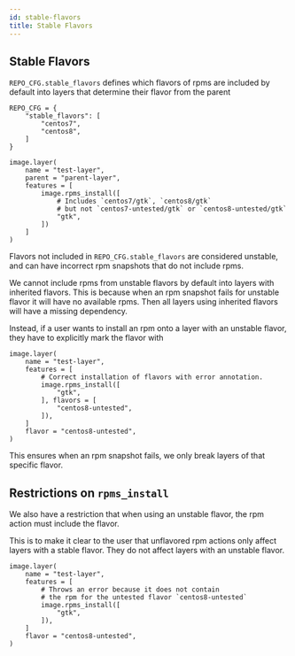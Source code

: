 ```yaml
---
id: stable-flavors
title: Stable Flavors
---
```


## Stable Flavors

`REPO_CFG.stable_flavors` defines which flavors of rpms are included
by default into layers that determine their flavor from the parent
```
REPO_CFG = {
    "stable_flavors": [
        "centos7",
        "centos8",
    ]
}

image.layer(
    name = "test-layer",
    parent = "parent-layer",
    features = [
        image.rpms_install([
            # Includes `centos7/gtk`, `centos8/gtk`
            # but not `centos7-untested/gtk` or `centos8-untested/gtk`
            "gtk",
        ])
    ]
)
```
Flavors not included in `REPO_CFG.stable_flavors` are considered unstable,
and can have incorrect rpm snapshots that do not include rpms.

We cannot include rpms from unstable flavors by default into layers
with inherited flavors. This is because when an rpm snapshot fails for unstable
flavor it will have no available rpms. Then all layers using inherited flavors
will have a missing dependency.

Instead, if a user wants to install an rpm onto a layer with an
unstable flavor, they have to explicitly mark the flavor with
```
image.layer(
    name = "test-layer",
    features = [
        # Correct installation of flavors with error annotation.
        image.rpms_install([
            "gtk",
        ], flavors = [
            "centos8-untested",
        ]),
    ]
    flavor = "centos8-untested",
)
```
This ensures when an rpm snapshot fails, we only break layers of
that specific flavor.

## Restrictions on `rpms_install`

We also have a restriction that when using an unstable flavor, the rpm
action must include the flavor.

This is to make it clear to the user that unflavored rpm actions only
affect layers with a stable flavor. They do not affect layers with
an unstable flavor.

```
image.layer(
    name = "test-layer",
    features = [
        # Throws an error because it does not contain
        # the rpm for the untested flavor `centos8-untested`
        image.rpms_install([
            "gtk",
        ]),
    ]
    flavor = "centos8-untested",
)
```
